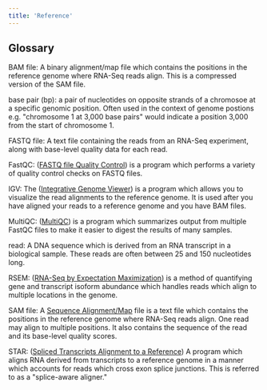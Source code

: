 ```yaml
---
title: 'Reference'
---
```


## Glossary

BAM file: A binary alignment/map file which contains the positions in the 
reference genome where RNA-Seq reads align. This is a compressed version of the
SAM file.

base pair (bp): a pair of nucleotides on opposite strands of a chromosoe at a
specific genomic position. Often used in the context of genome postions
e.g. "chromosome 1 at 3,000 base pairs" would indicate a position 3,000 from
the start of chromosome 1.

FASTQ file: A text file containing the reads from an RNA-Seq experiment, along 
with base-level quality data for each read.

FastQC: ([FASTQ file Quality Control](https://www.bioinformatics.babraham.ac.uk/projects/fastqc/))
is a program which performs a variety of quality control checks on FASTQ files.

IGV: The ([Integrative Genome Viewer](https://software.broadinstitute.org/software/igv/))
is a program which allows you to visualize the read alignments to the reference
genome. It is used after you have aligned your reads to a reference genome and
you have BAM files.

MultiQC: ([MultiQC]()) is a program which summarizes output from multiple 
FastQC files to make it easier to digest the results of many samples.

read: A DNA sequence which is derived from an RNA transcript in a biological
sample. These reads are often between 25 and 150 nucleotides long. 

RSEM: ([RNA-Seq by Expectation Maximization](https://github.com/deweylab/RSEM))
is a method of quantifying gene and transcript isoform abundance which handles
reads which align to multiple locations in the genome.

SAM file: A [Sequence Alignment/Map](https://samtools.github.io/hts-specs/SAMv1.pdf) 
file is a text file which contains the positions in the reference genome where
RNA-Seq reads align. One read may align to multiple positions. It also contains
the sequence of the read and its base-level quality scores.

STAR: ([Spliced Transcripts Alignment to a Reference](https://github.com/alexdobin/STAR)) 
A program which aligns RNA derived from transcripts to a reference genome in
a manner which accounts for reads which cross exon splice junctions. This is
referred to as a "splice-aware aligner."


